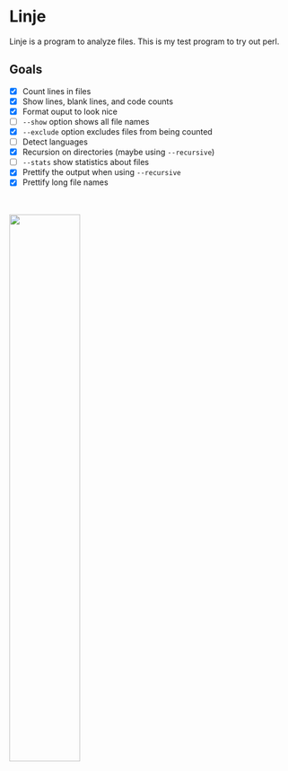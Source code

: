 # Linje 
Linje is a program to analyze files. This is my test program to try out perl.

## Goals
- [x] Count lines in files
- [x] Show lines, blank lines, and code counts 
- [x] Format ouput to look nice 
- [ ] `--show` option shows all file names
- [x] `--exclude` option excludes files from being counted 
- [ ] Detect languages 
- [x] Recursion on directories (maybe using `--recursive`) 
- [ ] `--stats` show statistics about files 
- [x] Prettify the output when using `--recursive`
- [x] Prettify long file names

<br></br>
<img src="https://i.imgur.com/IyVZxnC.gif" width="50%" height="50%"></img>
